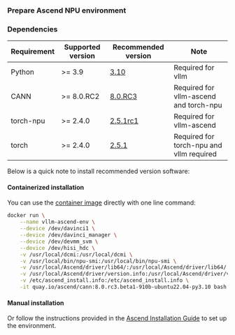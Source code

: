 ### Prepare Ascend NPU environment

### Dependencies
| Requirement  | Supported version | Recommended version | Note |
| ------------ | ------- | ----------- | ----------- | 
| Python | >= 3.9 | [3.10](https://www.python.org/downloads/) | Required for vllm |
| CANN         | >= 8.0.RC2 | [8.0.RC3](https://www.hiascend.com/developer/download/community/result?module=cann&cann=8.0.0.beta1) | Required for vllm-ascend and torch-npu |
| torch-npu    | >= 2.4.0   | [2.5.1rc1](https://gitee.com/ascend/pytorch/releases/tag/v6.0.0.alpha001-pytorch2.5.1)    | Required for vllm-ascend |
| torch        | >= 2.4.0   | [2.5.1](https://github.com/pytorch/pytorch/releases/tag/v2.5.1)      | Required for torch-npu and vllm required |


Below is a quick note to install recommended version software:

#### Containerized installation

You can use the [container image](https://hub.docker.com/r/ascendai/cann) directly with one line command:

```bash
docker run \
    --name vllm-ascend-env \
    --device /dev/davinci1 \
    --device /dev/davinci_manager \
    --device /dev/devmm_svm \
    --device /dev/hisi_hdc \
    -v /usr/local/dcmi:/usr/local/dcmi \
    -v /usr/local/bin/npu-smi:/usr/local/bin/npu-smi \
    -v /usr/local/Ascend/driver/lib64/:/usr/local/Ascend/driver/lib64/ \
    -v /usr/local/Ascend/driver/version.info:/usr/local/Ascend/driver/version.info \
    -v /etc/ascend_install.info:/etc/ascend_install.info \
    -it quay.io/ascend/cann:8.0.rc3.beta1-910b-ubuntu22.04-py3.10 bash
```

#### Manual installation

Or follow the instructions provided in the [Ascend Installation Guide](https://ascend.github.io/docs/sources/ascend/quick_install.html) to set up the environment.

